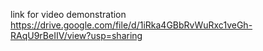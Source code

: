 link for video demonstration 
https://drive.google.com/file/d/1iRka4GBbRvWuRxc1veGh-RAqU9rBeIIV/view?usp=sharing

 
